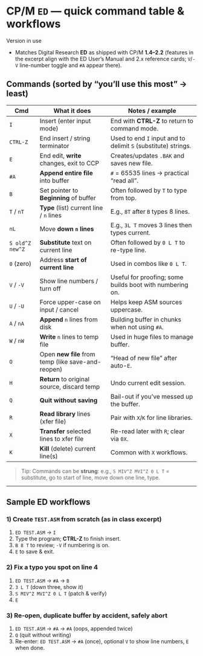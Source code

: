 # CP/M `ED` — quick command table & workflows

Version in use
- Matches Digital Research **ED** as shipped with CP/M **1.4–2.2** (features in the excerpt align with the ED User’s Manual and 2.x reference cards; `V`/`-V` line-number toggle and `#A` appear there).

## Commands (sorted by “you’ll use this most” → least)
| Cmd | What it does | Notes / example |
|---|---|---|
| `I` | Insert (enter input mode) | End with **CTRL-Z** to return to command mode. |
| `CTRL-Z` | End insert / string terminator | Used to end `I` input and to delimit `S` (substitute) strings. |
| `E` | End edit, **write** changes, exit to CCP | Creates/updates `.BAK` and saves new file. |
| `#A` | **Append entire file** into buffer | `#` = 65535 lines → practical “read all”. |
| `B` | Set pointer to **Beginning** of buffer | Often followed by `T` to type from top. |
| `T` / `nT` | **Type** (list) current line / `n` lines | E.g., `8T` after `B` types 8 lines. |
| `nL` | Move **down `n` lines** | E.g., `3L T` moves 3 lines then types current. |
| `S old^Z new^Z` | **Substitute** text on current line | Often followed by `0 L T` to re-type line. |
| `0` (zero) | Address **start of current line** | Used in combos like `0 L T`. |
| `V` / `-V` | Show line numbers / turn off | Useful for proofing; some builds boot with numbering on. |
| `U` / `-U` | Force upper-case on input / cancel | Helps keep ASM sources uppercase. |
| `A` / `nA` | **Append** `n` lines from disk | Building buffer in chunks when not using `#A`. |
| `W` / `nW` | **Write** `n` lines to temp file | Used in huge files to manage buffer. |
| `O` | Open **new file** from temp (like save-and-reopen) | “Head of new file” after auto-`E`. |
| `H` | **Return** to original source, discard temp | Undo current edit session. |
| `Q` | **Quit without saving** | Bail-out if you’ve messed up the buffer. |
| `R` | **Read library** lines (xfer file) | Pair with `X`/`K` for line libraries. |
| `X` | **Transfer** selected lines to xfer file | Re-read later with `R`; clear via `0X`. |
| `K` | **Kill** (delete) current line(s) | Common with `X` workflows. |

> Tip: Commands can be **strung**: e.g., `S MIV^Z MVI^Z 0 L T` = substitute, go to start of line, move down one line, type.

---

## Sample ED workflows

### 1) Create `TEST.ASM` from scratch (as in class excerpt)
1. `ED TEST.ASM` → `I`  
2. Type the program; **CTRL-Z** to finish insert.  
3. `B 8 T` to review; `-V` if numbering is on.  
4. `E` to save & exit.

### 2) Fix a typo you spot on line 4
1. `ED TEST.ASM` → `#A` → `B`  
2. `3 L T` (down three, show it)  
3. `S MIV^Z MVI^Z 0 L T` (patch & verify)  
4. `E`

### 3) Re-open, duplicate buffer by accident, safely abort
1. `ED TEST.ASM` → `#A` → `#A` (oops, appended twice)  
2. `Q` (quit without writing)  
3. Re-enter: `ED TEST.ASM` → `#A` (once), optional `V` to show line numbers, `E` when done.
